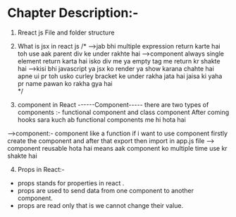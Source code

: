 # Chapter Description:-
1. Rreact js File and folder structure
2. What is jsx in react js 
/*
-->jab bhi multiple expression return karte hai toh use aak parent div ke under rakhte hai
-->component always single element return karta hai isko div me ya empty tag me return kr shakte hai
-->kisi bhi javascript ya jsx ko render ya show karana chahte hai apne ui pr toh usko curley bracket ke under rakha jata hai jaisa ki
yaha pr name pawan ko rakha gya hai  
*/

3. component in React 
------Component-----
there are two types of components :-  functional component and class component After coming hooks sara kuch ab 
functional components me hi hota hai

-->component:- component like a function if i want to use component firstly create the component and after that export then 
import in app.js file 
--> component reusable hota hai means aak component ko multiple time use kr shakte hai

4. Props in React:-
- props stands for properties in react .
- props are used to send data from one component to another component.
- props are read only that is we cannot change their value.






